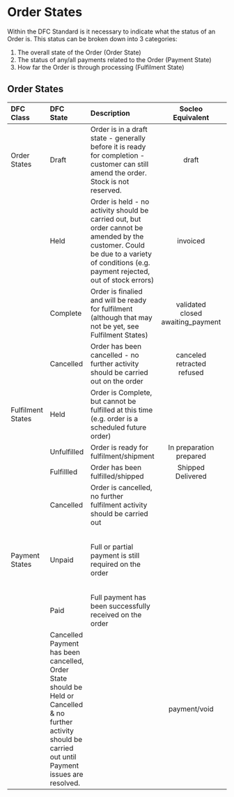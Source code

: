 # Order States

Within the DFC Standard is it necessary to indicate what the status of an Order is. This status can be broken down into 3 categories:

1. The overall state of the Order (Order State)
2. The status of any/all payments related to the Order (Payment State)
3. How far the Order is through processing (Fulfilment State)

## Order States

| DFC Class |  DFC State	|	Description |  Socleo Equivalent | OFN Equivalent | Shopify Equivalent |
| :---------- | :--------- | :------------------------------ | :--------------: | :----------------: | :--------------: |
| Order States | Draft | Order is in a draft state - generally before it is ready for completion - customer can still amend the order. Stock is not reserved. | draft |	cart <br>address <br>delivery <br>confirmation <br>payment <br>resumed | Order/Open |
|  | Held | Order is held - no activity should be carried out, but order cannot be amended by the customer. Could be due to a variety of conditions (e.g. payment rejected, out of stock errors) | invoiced | | Order/Open |
| | Complete | Order is finalied and will be ready for fulfilment (although that may not be yet, see Fulfilment States) | validated <br>closed <br>awaiting_payment | complete | Order/Archived |
| | Cancelled | Order has been cancelled - no further activity should be carried out on the order | canceled <br>retracted <br>refused | canceled | Order/Cancelled |
| Fulfilment States | Held | Order is Complete, but cannot be fulfilled at this time (e.g. order is a scheduled future order) |  | shipment/pending | Fulfilment/On Hold <br>Fulfilment/Scheduled |
|  | Unfulfilled | Order is ready for fulfilment/shipment | In preparation <br>prepared | shipment/ready | Fulfilment/Unfilfillled |
|  | 	Fulfillled | Order has been fulfilled/shipped | Shipped <br>Delivered | shipment/shipped | Fulfilment/Fulfilled |
|  | Cancelled | Order is cancelled, no further fulfilment activity should be carried out |  |  | shipment/canceled | Order/Cancelled |
| Payment States | Unpaid | Full or partial payment is still required on the order |  | payment/checkout <br>payment/balance_due <br>payment/processing <br>payment/requires_authorization <br>payment/failed | Payment/Unpaid (including: <br>Payment/Pending <br>Payment/Overdue <br>Payment/Authorised <br>Payment/PartiallyPaid ) |
|  | Paid | Full payment has been successfully received on the order |  | payment/credit_owed <br>payment/completed | Payment/Paid |
|  | Cancelled	Payment has been cancelled, Order State should be Held or Cancelled & no further activity should be carried out until Payment issues are resolved. |  | payment/void | Payment/Voided |
